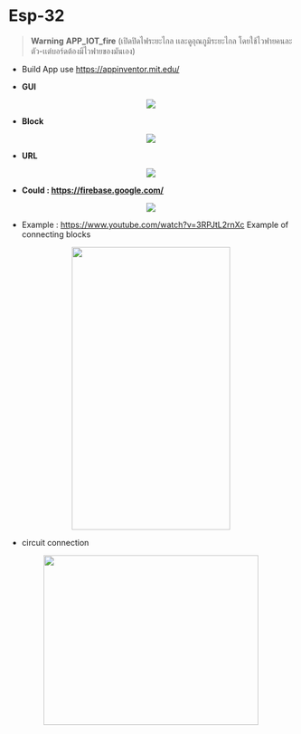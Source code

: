 # Esp-32
> **Warning** **APP_IOT_fire** (เปิดปิดไฟระยะไกล เเละดูอุณภูมิระยะไกล โดยใช้ไวฟายคนละตัว-เเต่บอร์ดต้องมีไวฟายของมันเอง)
- Build App use https://appinventor.mit.edu/

 - **GUI**

<p align="center">
<img src="APP_IOT_fire/img/s.png" >
</p>

- **Block**

<p align="center">
<img src="APP_IOT_fire/img/bolck.png">
</p>

- **URL**

<p align="center">
<img src="APP_IOT_fire/img/URL.png" >
</p>

-  **Could : https://firebase.google.com/**

<p align="center">
<img src="APP_IOT_fire/img/firebase.png">
</p>

- Example : https://www.youtube.com/watch?v=3RPJtL2rnXc Example of connecting blocks
<p align="center">
<img src="APP_IOT_fire/img/esp.gif" width="280" height="500">
</p>

- circuit connection
<p align="center">
<img src="APP_IOT_fire/connection.png" width="380" height="300">
</p>
